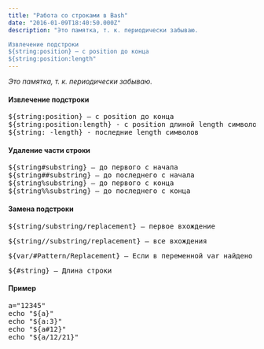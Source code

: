 ```yaml
---
title: "Работа со строками в Bash"
date: "2016-01-09T18:40:50.000Z"
description: "Это памятка, т. к. периодически забываю.

Извлечение подстроки
${string:position} — с position до конца
${string:position:length"
---
```


<p><em>Это памятка, т. к. периодически забываю.</em></p>
<h4>Извлечение подстроки</h4>
<pre>${string:position} — с position до конца<br>${string:position:length} - с position длиной length символов<br>${string: -length} - последние length символов</pre>
<h4>Удаление части строки</h4>
<pre>${string#substring} — до первого с начала<br>${string##substring} — до последнего с начала<br>${string%substring} — до первого с конца<br>${string%%substring} — до последнего с конца</pre>
<h4>Замена подстроки</h4>
<pre>${string/substring/replacement} — первое вхождение</pre>
<pre>${string//substring/replacement} — все вхождения</pre>
<pre>${var/#Pattern/Replacement} — Если в переменной var найдено совпадение с Pattern, причем совпадающая подстрока расположена в начале строки (префикс), то оно заменяется на Replacement. Поиск ведется с начала строки ${var/%Pattern/Replacement} — Если в переменной var найдено совпадение с Pattern, причем совпадающая подстрока расположена в конце строки (суффикс), то оно заменяется на Replacement. Поиск ведется с конца строки</pre>
<pre>${#string} — Длина строки</pre>
<h4>Пример</h4>
<pre>a="12345"<br>echo "${a}"<br>echo "${a:3}"<br>echo "${a#12}"<br>echo "${a/12/21}"</pre>


